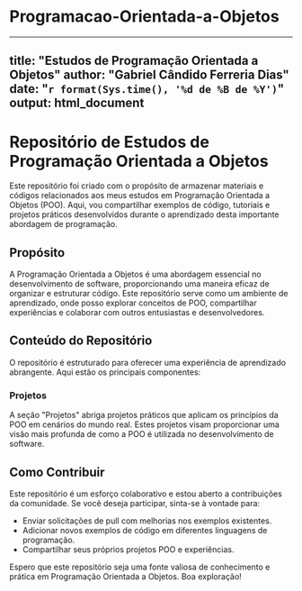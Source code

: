 # Programacao-Orientada-a-Objetos
---
title: "Estudos de Programação Orientada a Objetos"
author: "Gabriel Cândido Ferreria Dias"
date: "`r format(Sys.time(), '%d de %B de %Y')`"
output: html_document
---

# Repositório de Estudos de Programação Orientada a Objetos

Este repositório foi criado com o propósito de armazenar materiais e códigos relacionados aos meus estudos em Programação Orientada a Objetos (POO). Aqui, vou compartilhar exemplos de código, tutoriais e projetos práticos desenvolvidos durante o aprendizado desta importante abordagem de programação.

## Propósito

A Programação Orientada a Objetos é uma abordagem essencial no desenvolvimento de software, proporcionando uma maneira eficaz de organizar e estruturar código. Este repositório serve como um ambiente de aprendizado, onde posso explorar conceitos de POO, compartilhar experiências e colaborar com outros entusiastas e desenvolvedores.

## Conteúdo do Repositório

O repositório é estruturado para oferecer uma experiência de aprendizado abrangente. Aqui estão os principais componentes:

### Projetos

A seção "Projetos" abriga projetos práticos que aplicam os princípios da POO em cenários do mundo real. Estes projetos visam proporcionar uma visão mais profunda de como a POO é utilizada no desenvolvimento de software.

## Como Contribuir

Este repositório é um esforço colaborativo e estou aberto a contribuições da comunidade. Se você deseja participar, sinta-se à vontade para:

- Enviar solicitações de pull com melhorias nos exemplos existentes.
- Adicionar novos exemplos de código em diferentes linguagens de programação.
- Compartilhar seus próprios projetos POO e experiências.


Espero que este repositório seja uma fonte valiosa de conhecimento e prática em Programação Orientada a Objetos. Boa exploração!
